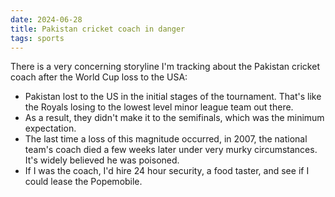```yaml
---
date: 2024-06-28
title: Pakistan cricket coach in danger
tags: sports
---
```


There is a very concerning storyline I'm tracking about the Pakistan cricket coach after the World Cup loss to the USA: 

- Pakistan lost to the US in the initial stages of the tournament. That's like the Royals losing to the lowest level minor league team out there. 
- As a result, they didn't make it to the semifinals, which was the minimum expectation.
- The last time a loss of this magnitude occurred, in 2007, the national team's coach died a few weeks later under very murky circumstances. It's widely believed he was poisoned.
- If I was the coach, I'd hire 24 hour security, a food taster, and see if I could lease the Popemobile.